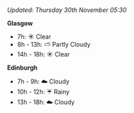 *Updated: Thursday 30th November 05:30*

**Glasgow**

* 7h: :sunny: Clear
* 8h - 13h: :partly_sunny: Partly Cloudy
* 14h - 18h: :sunny: Clear

**Edinburgh**

* 7h - 9h: :cloud: Cloudy
* 10h - 12h: :umbrella: Rainy
* 13h - 18h: :cloud: Cloudy
